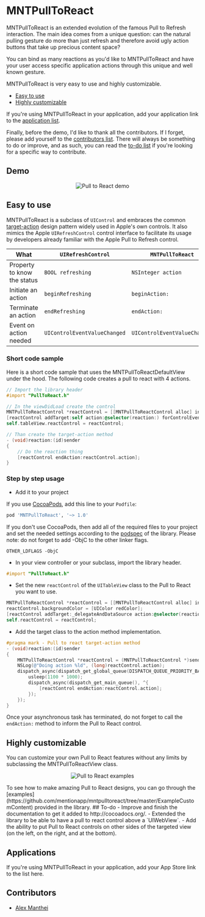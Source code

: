 MNTPullToReact
==============
MNTPullToReact is an extended evolution of the famous Pull to Refresh interaction. The main idea comes from a unique question: can the natural pulling gesture do more than just refresh and therefore avoid ugly action buttons that take up precious content space?

You can bind as many reactions as you'd like to MNTPullToReact and have your user access specific application actions through this unique and well known gesture.

MNTPullToReact is very easy to use and highly customizable.
- [Easy to use](#easy-to-use)
- [Highly customizable](#highly-customizable)


If you're using MNTPullToReact in your application, add your application link to the [application list](#applications).

Finally, before the demo, I'd like to thank all the contributors. If I forget, please add yourself to the [contributors list](#contributors). There will always be something to do or improve, and as such, you can read the [to-do list](#todo) if you're looking for a specific way to contribute.

## Demo

<p align="center" >
  <img src="https://raw.githubusercontent.com/mentionapp/mntpulltoreact/master/README/mention-example.gif" alt="Pull to React demo" title="Pull to React demo">
</p>

## Easy to use
MNTPullToReact is a subclass of `UIControl` and embraces the common [target-action](https://developer.apple.com/library/ios/documentation/general/conceptual/Devpedia-CocoaApp/TargetAction.html) design pattern widely used in Apple's own controls. It also mimics the Apple `UIRefreshControl` control interface to facilitate its usage by developers already familiar with the Apple Pull to Refresh control.

| What                        | `UIRefreshControl`            | `MNTPullToReact`              |
| --------------------------- | ----------------------------- | ----------------------------- |
| Property to know the status | `BOOL refreshing`             | `NSInteger action`            |
| Initiate an action          | `beginRefreshing`             | `beginAction:`                |
| Terminate an action         | `endRefreshing`               | `endAction:`                  |
| Event on action needed      | `UIControlEventValueChanged ` | `UIControlEventValueChanged ` |

### Short code sample
Here is a short code sample that uses the MNTPullToReactDefaultView under the hood. The following code creates a pull to react with 4 actions.

``` objective-c
// Import the library header
#import "PullToReact.h"

// In the viewDidLoad create the control
MNTPullToReactControl *reactControl = [[MNTPullToReactControl alloc] initWithNumberOfActions:4];
[reactControl addTarget:self action:@selector(reaction:) forControlEvents:UIControlEventValueChanged];
self.tableView.reactControl = reactControl;

// Than create the target-action method
- (void)reaction:(id)sender
{
    // Do the reaction thing
    [reactControl endAction:reactControl.action];
}
```

### Step by step usage 
+ Add it to your project

If you use [CocoaPods](http://cocoapods.org/), add this line to your `Podfile`:
``` ruby
pod 'MNTPullToReact', '~> 1.0'
```
If you don't use CocoaPods, then add all of the required files to your project and set the needed settings according to the [podspec](https://github.com/mentionapp/mntpulltoreact/blob/master/MNTPullToReact.podspec) of the library. 
Please note: do not forget to add -ObjC to the other linker flags.
```
OTHER_LDFLAGS -ObjC
```

+ In your view controller or your subclass, import the library header.
``` objective-c
#import "PullToReact.h"
```

+ Set the new `reactControl` of the `UITableView` class to the Pull to React you want to use.
``` objective-c
MNTPullToReactControl *reactControl = [[MNTPullToReactControl alloc] initWithNumberOfActions:4];
reactControl.backgroundColor = [UIColor redColor];
[reactControl addTarget:_delegateAndDataSource action:@selector(reaction:) forControlEvents:UIControlEventValueChanged];
self.reactControl = reactControl;
```
+ Add the target class to the action method implementation.
``` objective-c
#pragma mark - Pull to react target-action method
- (void)reaction:(id)sender
{
    MNTPullToReactControl *reactControl = (MNTPullToReactControl *)sender;
    NSLog(@"Doing action %ld", (long)reactControl.action);
    dispatch_async(dispatch_get_global_queue(DISPATCH_QUEUE_PRIORITY_BACKGROUND, 0), ^{
        usleep(1100 * 1000);
        dispatch_async(dispatch_get_main_queue(), ^{
            [reactControl endAction:reactControl.action];
        });
    });
}
```
Once your asynchronous task has terminated, do not forget to call the `endAction:` method to inform the Pull to React control.

## Highly customizable
You can customize your own Pull to React features without any limits by subclassing the MNTPullToReactView class.
<p align="center" >
  <img src="https://raw.githubusercontent.com/mentionapp/mntpulltoreact/master/README/examples.jpg" alt="Pull to React examples" title="Pull to React examples">
</p>
To see how to make amazing Pull to React designs, you can go through the [examples](https://github.com/mentionapp/mntpulltoreact/tree/master/ExampleCustomContent) provided in the library.
## To-do
- Improve and finish the documentation to get it added to http://cocoadocs.org/.
- Extended the library to be able to have a pull to react control above a `UIWebView`.
- Add the ability to put Pull to React controls on other sides of the targeted view (on the left, on the right, and at the bottom).

## Applications
If you're using MNTPullToReact in your application, add your App Store link to the list here.

## Contributors
- [Alex Manthei](https://github.com/amanthei)
